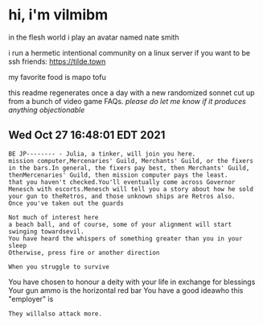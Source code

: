 # hi, i'm vilmibm

in the flesh world i play an avatar named nate smith

i run a hermetic intentional community on a linux server if you want to be ssh friends: https://tilde.town

my favorite food is mapo tofu

this readme regenerates once a day with a new randomized sonnet cut up from a bunch of video game FAQs.
_please do let me know if it produces anything objectionable_

## Wed Oct 27 16:48:01 EDT 2021

    BE JP-------- - Julia, a tinker, will join you here.
    mission computer,Mercenaries' Guild, Merchants' Guild, or the fixers in the bars.In general, the fixers pay best, then Merchants' Guild, thenMercenaries' Guild, then mission computer pays the least.
    that you haven't checked.You'll eventually come across Governor Menesch with escorts.Menesch will tell you a story about how he sold your gun to theRetros, and those unknown ships are Retros also.
    Once you've taken out the guards
    
    Not much of interest here
    a beach ball, and of course, some of your alignment will start swinging towardsevil.
    You have heard the whispers of something greater than you in your sleep
    Otherwise, press fire or another direction
    
    When you struggle to survive
      You have chosen to honour a deity with your life in exchange for blessings
    Your gun ammo is the horizontal red bar
    You have a good ideawho this "employer" is
    
    
    They willalso attack more.
